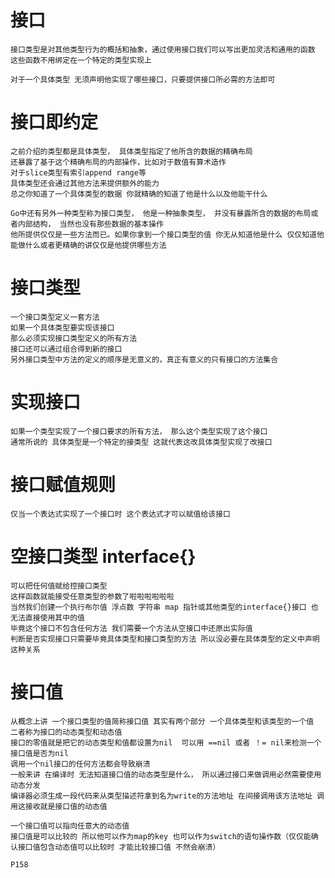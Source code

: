 # 接口
    接口类型是对其他类型行为的概括和抽象，通过使用接口我们可以写出更加灵活和通用的函数
    这些函数不用绑定在一个特定的类型实现上
    
    对于一个具体类型 无须声明他实现了哪些接口，只要提供接口所必需的方法即可

# 接口即约定
    之前介绍的类型都是具体类型， 具体类型指定了他所含的数据的精确布局
    还暴露了基于这个精确布局的内部操作，比如对于数值有算术造作
    对于slice类型有索引append range等
    具体类型还会通过其他方法来提供额外的能力
    总之你知道了一个具体类型的数据 你就精确的知道了他是什么以及他能干什么
    
    Go中还有另外一种类型称为接口类型， 他是一种抽象类型， 并没有暴露所含的数据的布局或者内部结构， 当然也没有那些数据的基本操作
    他所提供仅仅是一些方法而已。如果你拿到一个接口类型的值 你无从知道他是什么 仅仅知道他能做什么或者更精确的讲仅仅是他提供哪些方法
    
# 接口类型
    一个接口类型定义一套方法
    如果一个具体类型要实现该接口
    那么必须实现接口类型定义的所有方法
    接口还可以通过组合得到新的接口
    另外接口类型中方法的定义的顺序是无意义的，真正有意义的只有接口的方法集合
    
# 实现接口
    如果一个类型实现了一个接口要求的所有方法， 那么这个类型实现了这个接口
    通常所说的 具体类型是一个特定的接类型 这就代表这改具体类型实现了改接口
    
# 接口赋值规则
    仅当一个表达式实现了一个接口时 这个表达式才可以赋值给该接口
            
# 空接口类型 interface{}
    可以把任何值赋给控接口类型
    这样函数就能接受任意类型的参数了啦啦啦啦啦啦
    当然我们创建一个执行布尔值 浮点数 字符串 map 指针或其他类型的interface{}接口 也无法直接使用其中的值
    毕竟这个接口不包含任何方法 我们需要一个方法从空接口中还原出实际值  
    判断是否实现接口只需要毕竟具体类型和接口类型的方法 所以没必要在具体类型的定义中声明这种关系
 
# 接口值
    从概念上讲 一个接口类型的值简称接口值 其实有两个部分 一个具体类型和该类型的一个值 二者称为接口的动态类型和动态值
    接口的零值就是把它的动态类型和值都设置为nil  可以用 ==nil 或者 ！= nil来检测一个接口值是否为nil 
    调用一个nil接口的任何方法都会导致崩溃
    一般来讲 在编译时 无法知道接口值的动态类型是什么， 所以通过接口来做调用必然需要使用动态分发
    编译器必须生成一段代码来从类型描述符拿到名为write的方法地址 在间接调用该方法地址 调用这接收就是接口值的动态值
    
    一个接口值可以指向任意大的动态值 
    接口值是可以比较的 所以他可以作为map的key 也可以作为switch的语句操作数（仅仅能确认接口值包含动态值可以比较时 才能比较接口值 不然会崩溃）
    
    P158
    
    
    
    
    
    
    
    
              
    
     
    